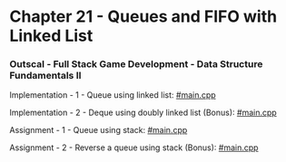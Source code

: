 # Chapter 21 - Queues and FIFO with Linked List

### Outscal - Full Stack Game Development - Data Structure Fundamentals II

Implementation - 1 - Queue using linked list: [#main.cpp](https://replit.com/@developerswork/Implementation-1-Queue-using-linked-list#main.cpp)

Implementation - 2 - Deque using doubly linked list (Bonus): [#main.cpp](https://replit.com/@developerswork/Implementation-2-Deque-using-doubly-linked-list-Bonus#main.cpp)

Assignment - 1 - Queue using stack: [#main.cpp](https://replit.com/@developerswork/Assignment-1-Queue-using-stack#main.cpp)

Assignment - 2 - Reverse a queue using stack (Bonus): [#main.cpp](https://replit.com/@developerswork/Assignment-2-Reverse-a-queue-using-stack-Bonus#main.cpp)
